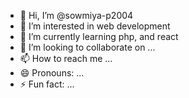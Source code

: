 - 👋 Hi, I’m @sowmiya-p2004
- 👀 I’m interested in web development 
- 🌱 I’m currently learning php, and react 
- 💞️ I’m looking to collaborate on ...
- 📫 How to reach me ...
- 😄 Pronouns: ...
- ⚡ Fun fact: ...

<!---
sowmiya-p2004/sowmiya-p2004 is a ✨ special ✨ repository because its `README.md` (this file) appears on your GitHub profile.
You can click the Preview link to take a look at your changes.
--->
